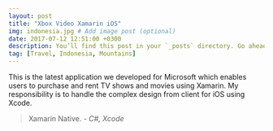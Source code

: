 ```yaml
---
layout: post
title: "Xbox Video Xamarin iOS"
img: indonesia.jpg # Add image post (optional)
date: 2017-07-12 12:51:00 +0300
description: You’ll find this post in your `_posts` directory. Go ahead and edit it and re-build the site to see your changes. # Add post description (optional)
tag: [Travel, Indonesia, Mountains]
---
```

This is the latest application we developed for Microsoft which enables users to purchase and rent TV shows and movies using Xamarin. My responsibility is to handle the complex design from client for iOS using Xcode.


> Xamarin Native. <cite>- C#, Xcode</cite>

